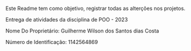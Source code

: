 Este Readme tem como objetivo, registrar todas as alterções nos projetos.

Entrega de atividades da disciplina de POO - 2023

Nome Do Proprietário: Guilherme Wilson dos Santos dias Costa 

Número de Identificação: 1142564869
